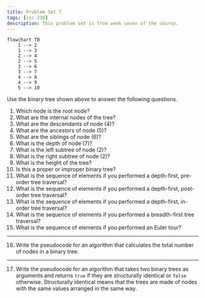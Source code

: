 ```yaml
---
title: Problem Set 7
tags: [csc-216]
description: This problem set is from week seven of the course.
---
```


```mermaid
flowchart TB
    1 --> 2
    1 --> 3
    2 --> 4
    2 --> 5
    3 --> 6
    3 --> 7
    4 --> 8
    4 --> 9
    5 --> 10
```

Use the binary tree shown above to answer the following questions.

1. Which node is the root node?
2. What are the internal nodes of the tree?
3. What are the descendants of node (4)?
4. What are the ancestors of node (5)?
5. What are the siblings of node (6)?
6. What is the depth of node (7)?
7. What is the left subtree of node (2)?
8. What is the right subtree of node (2)?
9. What is the height of the tree?
10. Is this a proper or improper binary tree?
11. What is the sequence of elements if you performed a depth-first, pre-order tree traversal?
12. What is the sequence of elements if you performed a depth-first, post-order tree traversal?
13. What is the sequence of elements if you performed a depth-first, in-order tree traversal?
14. What is the sequence of elements if you performed a breadth-first tree traversal?
15. What is the sequence of elements if you performed an Euler tour?

---

16. Write the pseudocode for an algorithm that calculates the total number of nodes in a binary tree.

---

17. Write the pseudocode for an algorithm that takes two binary trees as arguments and returns `true` if they are structurally identical or `false` otherwise. Structurally identical means that the trees are made of nodes with the same values arranged in the same way.
